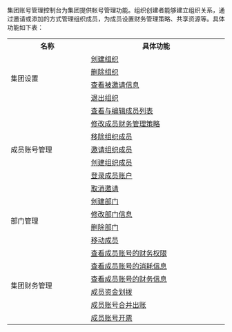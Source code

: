集团账号管理控制台为集团提供帐号管理功能。组织创建者能够建立组织关系，通过邀请或添加的方式管理组织成员，为成员设置财务管理策略、共享资源等。具体功能如下表：



<table style="display:table">
		<tbody>
        <tr>
            <th>
                <strong>
                    名称
                </strong>
            </th>
            <th>
                <strong>
                    具体功能
                </strong>
            </th>
        </tr>
    	<tr>
    		<td rowspan=4>
                               集团设置           
    		</td>
        <td>
                <a href="https://cloud.tencent.com/document/product/850/16859#createOrganization">
                    创建组织
                </a>
            </td>
    	</tr>
			<tr> 
    		<td>
				     <a href="https://cloud.tencent.com/document/product/850/16859#deleteOrganization">
               删除组织
							</a>
            </td>
        </tr>
			 <tr> 
    		<td>
				     <a href="https://cloud.tencent.com/document/product/850/16859#invitation">
               查看被邀请信息
							</a>
            </td>
        </tr>
        <tr> 
    		<td>
				     <a href="https://cloud.tencent.com/document/product/850/16859#outOrganization">
               退出组织
							</a>
            </td>
        </tr>
    	<tr>
    		<td rowspan=7>
				    			成员账号管理
    		</td>
            <td>
                <a href="https://cloud.tencent.com/document/product/850/19699#viewMemberList">
                    查看与编辑成员列表
                </a>
            </td>
    	</tr>
			<tr> 
    		<td>
				     <a href="https://cloud.tencent.com/document/product/850/19699#modifyMemberStrategy">
               修改成员财务管理策略
							</a>
            </td>
        </tr>
        <tr> 
    		<td>
				     <a href="https://cloud.tencent.com/document/product/850/19699#deleteMember">
               移除组织成员
							</a>
            </td>
        </tr>
        <tr> 
    		<td>
				     <a href="https://cloud.tencent.com/document/product/850/19699#inviteMembers">
               邀请组织成员
							</a>
            </td>
        </tr>
				   <tr> 
    		<td>
				     <a href="https://cloud.tencent.com/document/product/850/19699#newMember">
               创建组织成员
							</a>
            </td>
        </tr>
        <tr> 
    		<td>
				     <a href="https://cloud.tencent.com/document/product/850/56134">
              登录成员账户
							</a>
            </td>
        </tr>
        <tr> 
    		<td>
				     <a href="https://cloud.tencent.com/document/product/850/19699#cancelInvitation">
               取消邀请
							</a>
            </td>
        </tr>
    	<tr>
    		<td rowspan=4>
			    			部门管理
    		</td>
            <td>
                <a href="https://cloud.tencent.com/document/product/850/16861#newUnit">
                    创建部门
                </a>
            </td>
    	</tr>
        <tr> 
    		<td>
				     <a href="https://cloud.tencent.com/document/product/850/16861#modifyUnit">
               修改部门信息
							</a>
            </td>
        </tr>
        <tr> 
    		<td>
				     <a href="https://cloud.tencent.com/document/product/850/16861#deleteUnit">
               删除部门
							</a>
            </td>
        </tr>
        <tr> 
    		<td>
				     <a href="https://cloud.tencent.com/document/product/850/16861#moveMembers">
               移动成员
							</a>
            </td>
        </tr>
								  	<tr>
    		<td rowspan=6>        
                    集团财务管理
    		</td>
        <td>
                <a href="https://cloud.tencent.com/document/product/850/56137#financialAuthority">
                    查看成员账号的财务权限
                </a>
            </td>
    	</tr>
			<tr> 
    		<td>
				     <a href="https://cloud.tencent.com/document/product/850/56137#consumptionInformation">
               查看成员账号的消耗信息
							</a>
            </td>
        </tr>
			 <tr> 
    		<td>
				     <a href="https://cloud.tencent.com/document/product/850/56137#ifinancialInformation">
               查看成员账号的财务信息
							</a>
            </td>
        </tr>
        <tr> 
    		<td>
				     <a href="https://cloud.tencent.com/document/product/850/56137#fundTransfer">
              成员资金划拨
							</a>
            </td>
        </tr>
				<tr> 
    		<td>
				     <a href="https://cloud.tencent.com/document/product/850/56137#consolidateAccounts">
               成员账号合并出账
							</a>
            </td>
        </tr>
					<tr> 
    		<td>
				     <a href="https://cloud.tencent.com/document/product/850/56137#Invoicing">
              成员账号开票
							</a>
            </td>
        </tr>
    </tbody>
</table>

